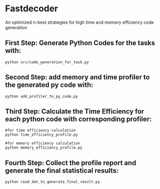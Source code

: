 # Fastdecoder
An optimized n-best strategies for high time and memory efficiency code generation

## First Step: Generate Python Codes for the tasks with:
```code
python src/code_generation_for_task.py
```

## Second Step: add memory and time profiler to the generated py code with:
```code
python add_profiler_to_py_code.py
```

## Third Step: Calculate the Time Efficiency for each python code with corresponding profiler:
```code
#for time efficiency calculation
python time_efficiency_profile.py

#for memory efficiency calculation
python memory_efficiency_profile.py
```

## Fourth Step: Collect the profile report and generate the final statistical results:
```code
python read_dat_to_generate_final_result.py
``` 
